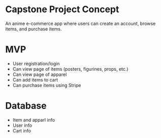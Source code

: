 # Capstone Project Concept

An anime e-commerce app where users can create an account, browse items, and purchase items.

# MVP

* User registration/login
* Can view page of items (posters, figurines, props, etc.)
* Can view page of apparel
* Can add items to cart
* Can purchase items using Stripe

# Database

* Item and apparl info
* User info
* Cart info
